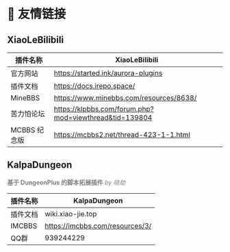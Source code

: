 # 🔗 友情链接

## XiaoLeBilibili

| 插件名称      | XiaoLeBilibili                                         |
|-----------|--------------------------------------------------------|
| 官方网站      | https://started.ink/aurora-plugins                     |
| 插件文档      | https://docs.irepo.space/                              |
| MineBBS   | https://www.minebbs.com/resources/8638/                |
| 苦力怕论坛     | https://klpbbs.com/forum.php?mod=viewthread&tid=139804 |
| MCBBS 纪念版 | https://mcbbs2.net/thread-423-1-1.html                 |

## KalpaDungeon
**<font color=gray>基于 DungeonPlus 的脚本拓展插件</font>** _<font color=gray>by 晓劫</font>_

| 插件名称   | KalpaDungeon                    |
|--------|---------------------------------|
| 插件文档   | wiki.xiao-jie.top               |
| IMCBBS | https://imcbbs.com/resources/3/ |
| QQ群    | 939244229                       |